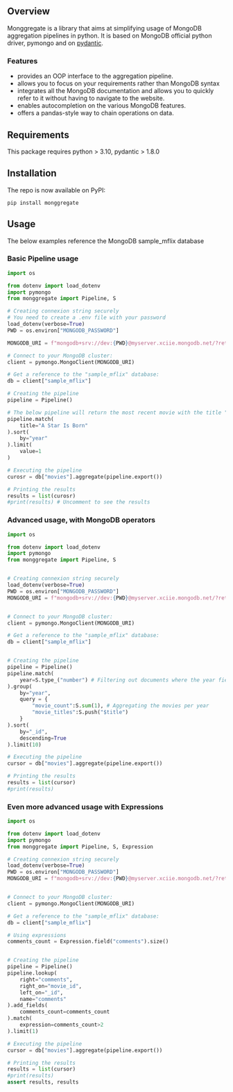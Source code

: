 ## **Overview**

Monggregate is a library that aims at simplifying usage of MongoDB aggregation pipelines in python.
It is based on MongoDB official python driver, pymongo and on [pydantic](https://pydantic-docs.helpmanual.io/).

### Features


- provides an OOP interface to the aggregation pipeline.
- allows you to focus on your requirements rather than MongoDB syntax
- integrates all the MongoDB documentation and allows you to quickly refer to it without having to navigate to the website.
- enables autocompletion on the various MongoDB features.
- offers a pandas-style way to chain operations on data.

## **Requirements**

This package requires python > 3.10, pydantic > 1.8.0

## **Installation**

The repo is now available on PyPI:

```shell
pip install monggregate
```


## **Usage**

The below examples reference the MongoDB sample_mflix database

### Basic Pipeline usage

```python
import os

from dotenv import load_dotenv 
import pymongo
from monggregate import Pipeline, S

# Creating connexion string securely
# You need to create a .env file with your password
load_dotenv(verbose=True)
PWD = os.environ["MONGODB_PASSWORD"] 

MONGODB_URI = f"mongodb+srv://dev:{PWD}@myserver.xciie.mongodb.net/?retryWrites=true&w=majority"

# Connect to your MongoDB cluster:
client = pymongo.MongoClient(MONGODB_URI)

# Get a reference to the "sample_mflix" database:
db = client["sample_mflix"]

# Creating the pipeline
pipeline = Pipeline()

# The below pipeline will return the most recent movie with the title "A Star is Born"
pipeline.match(
    title="A Star Is Born"
).sort(
    by="year"
).limit(
    value=1
)

# Executing the pipeline
curosr = db["movies"].aggregate(pipeline.export())

# Printing the results
results = list(curosr)
#print(results) # Uncomment to see the results
```



### Advanced usage, with MongoDB operators


```python
import os

from dotenv import load_dotenv 
import pymongo
from monggregate import Pipeline, S


# Creating connexion string securely
load_dotenv(verbose=True)
PWD = os.environ["MONGODB_PASSWORD"]
MONGODB_URI = f"mongodb+srv://dev:{PWD}@myserver.xciie.mongodb.net/?retryWrites=true&w=majority"


# Connect to your MongoDB cluster:
client = pymongo.MongoClient(MONGODB_URI)

# Get a reference to the "sample_mflix" database:
db = client["sample_mflix"]


# Creating the pipeline
pipeline = Pipeline()
pipeline.match(
    year=S.type_("number") # Filtering out documents where the year field is not a number
).group(
    by="year",
    query = {
        "movie_count":S.sum(1), # Aggregating the movies per year
        "movie_titles":S.push("$title")
    }
).sort(
    by="_id",
    descending=True
).limit(10)

# Executing the pipeline
cursor = db["movies"].aggregate(pipeline.export())

# Printing the results
results = list(cursor)
#print(results)

```

### Even more advanced usage with Expressions

```python
import os

from dotenv import load_dotenv 
import pymongo
from monggregate import Pipeline, S, Expression

# Creating connexion string securely
load_dotenv(verbose=True)
PWD = os.environ["MONGODB_PASSWORD"]
MONGODB_URI = f"mongodb+srv://dev:{PWD}@myserver.xciie.mongodb.net/?retryWrites=true&w=majority"


# Connect to your MongoDB cluster:
client = pymongo.MongoClient(MONGODB_URI)

# Get a reference to the "sample_mflix" database:
db = client["sample_mflix"]

# Using expressions
comments_count = Expression.field("comments").size()


# Creating the pipeline
pipeline = Pipeline()
pipeline.lookup(
    right="comments",
    right_on="movie_id",
    left_on="_id",
    name="comments"
).add_fields(
    comments_count=comments_count
).match(
    expression=comments_count>2
).limit(1)

# Executing the pipeline
cursor = db["movies"].aggregate(pipeline.export())

# Printing the results
results = list(cursor)
#print(results)
assert results, results


```

